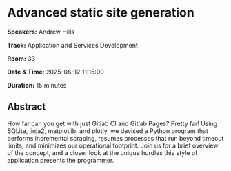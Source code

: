 # Advanced static site generation

**Speakers:** Andrew Hills
                    
**Track:** Application and Services Development
                    
**Room:** 33
                    
**Date & Time:** 2025-06-12 11:15:00
                    
**Duration:** 15 minutes
                    
## Abstract
                    
How far can you get with just Gitlab CI and Gitlab Pages? Pretty far! Using SQLite, jinja2, matplotlib, and plotly, we devised a Python program that performs incremental scraping, resumes processes that run beyond timeout limits, and minimizes our operational footprint. Join us for a brief overview of the concept, and a closer look at the unique hurdles this style of application presents the programmer.
